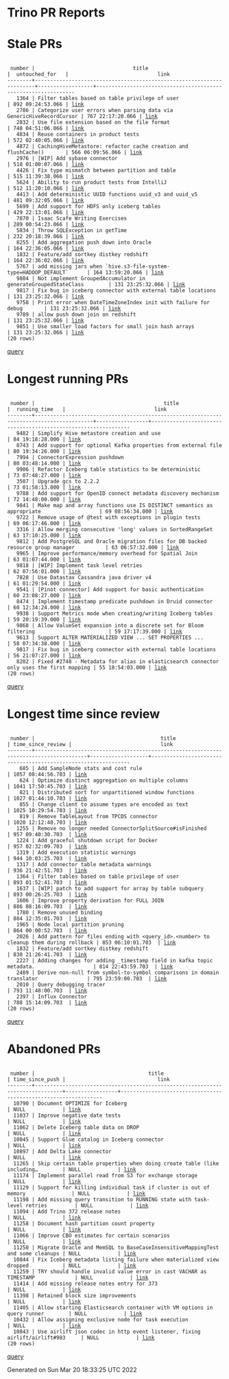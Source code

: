 Trino PR Reports
=======

#  Stale PRs
<pre><code>
 number |                                title                                 |  untouched_for   |                             link                              
--------+----------------------------------------------------------------------+------------------+---------------------------------------------------------------
   1364 | Filter tables based on table privilege of user                       | 892 09:24:53.066 | <a href="https://github.com/trinodb/trino/pull/1364">link</a> 
   2786 | Categorize user errors when parsing data via GenericHiveRecordCursor | 767 22:17:20.066 | <a href="https://github.com/trinodb/trino/pull/2786">link</a> 
   2832 | Use file extension based on the file format                          | 748 04:51:06.066 | <a href="https://github.com/trinodb/trino/pull/2832">link</a> 
   4834 | Reuse containers in product tests                                    | 572 02:40:05.066 | <a href="https://github.com/trinodb/trino/pull/4834">link</a> 
   4872 | CachingHiveMetastore: refactor cache creation and flushCache()       | 566 06:09:56.066 | <a href="https://github.com/trinodb/trino/pull/4872">link</a> 
   2976 | [WIP] Add sybase connector                                           | 518 01:00:07.066 | <a href="https://github.com/trinodb/trino/pull/2976">link</a> 
   4426 | Fix type mismatch between partition and table                        | 515 11:39:38.066 | <a href="https://github.com/trinodb/trino/pull/4426">link</a> 
   5624 | Ability to run product tests from IntelliJ                           | 512 11:20:10.066 | <a href="https://github.com/trinodb/trino/pull/5624">link</a> 
   4413 | Add deterministic UUID functions uuid_v3 and uuid_v5                 | 481 09:32:05.066 | <a href="https://github.com/trinodb/trino/pull/4413">link</a> 
   5699 | Add support for HDFS only iceberg tables                             | 429 22:13:01.066 | <a href="https://github.com/trinodb/trino/pull/5699">link</a> 
   7870 | Isaac Scafe Writing Exercises                                        | 289 00:54:23.066 | <a href="https://github.com/trinodb/trino/pull/7870">link</a> 
   5834 | Throw SQLException in getTime                                        | 232 20:18:39.066 | <a href="https://github.com/trinodb/trino/pull/5834">link</a> 
   8255 | Add aggregation push down into Oracle                                | 164 22:36:05.066 | <a href="https://github.com/trinodb/trino/pull/8255">link</a> 
   1832 | Feature/add sortkey distkey redshift                                 | 164 22:36:02.066 | <a href="https://github.com/trinodb/trino/pull/1832">link</a> 
   5767 | add missing jars when `hive.s3-file-system-type=HADOOP_DEFAULT`      | 164 13:59:20.066 | <a href="https://github.com/trinodb/trino/pull/5767">link</a> 
   9804 | Not implement GroupedAccumulator in generateGroupedStateClass        | 131 23:25:32.066 | <a href="https://github.com/trinodb/trino/pull/9804">link</a> 
   9817 | Fix bug in iceberg connector with external table locations           | 131 23:25:32.066 | <a href="https://github.com/trinodb/trino/pull/9817">link</a> 
   9758 | Print error when DateTimeZoneIndex init with failure for debug       | 131 23:25:32.066 | <a href="https://github.com/trinodb/trino/pull/9758">link</a> 
   9789 | allow push down join on redshift                                     | 131 23:25:32.066 | <a href="https://github.com/trinodb/trino/pull/9789">link</a> 
   9851 | Use smaller load factors for small join hash arrays                  | 131 23:25:32.066 | <a href="https://github.com/trinodb/trino/pull/9851">link</a> 
(20 rows)
</code></pre>
[query](https://github.com/nineinchnick/trino-cicd/blob/c90ea54cc362318568a967b891019184ee7fdd4d/sql/pr/stale-prs.sql)

#  Longest running PRs
<pre><code>
 number |                                          title                                          |  running_time   |                             link                              
--------+-----------------------------------------------------------------------------------------+-----------------+---------------------------------------------------------------
   9482 | Simplify Hive metastore creation and use                                                | 84 19:18:28.000 | <a href="https://github.com/trinodb/trino/pull/9482">link</a> 
   8743 | Add support for optional Kafka properties from external file                            | 80 19:34:26.000 | <a href="https://github.com/trinodb/trino/pull/8743">link</a> 
   7994 | ConnectorExpression pushdown                                                            | 80 03:48:14.000 | <a href="https://github.com/trinodb/trino/pull/7994">link</a> 
   9906 | Refactor Iceberg table statistics to be deterministic                                   | 73 07:48:27.000 | <a href="https://github.com/trinodb/trino/pull/9906">link</a> 
   3507 | Upgrade gcs to 2.2.2                                                                    | 73 01:58:13.000 | <a href="https://github.com/trinodb/trino/pull/3507">link</a> 
   9788 | Add support for OpenID connect metadata discovery mechanism                             | 72 14:48:00.000 | <a href="https://github.com/trinodb/trino/pull/9788">link</a> 
   9841 | Make map and array functions use IS DISTINCT semantics as appropriate                   | 69 08:56:34.000 | <a href="https://github.com/trinodb/trino/pull/9841">link</a> 
   9722 | Remove usage of @test with exceptions in plugin tests                                   | 69 06:17:46.000 | <a href="https://github.com/trinodb/trino/pull/9722">link</a> 
   3316 | Allow merging consecutive 'long' values in SortedRangeSet                               | 63 17:10:25.000 | <a href="https://github.com/trinodb/trino/pull/3316">link</a> 
   9812 | Add PostgreSQL and Oracle migration files for DB backed resource group manager          | 63 06:57:32.000 | <a href="https://github.com/trinodb/trino/pull/9812">link</a> 
   9965 | Improve performance/memory overhead for Spatial Join                                    | 63 01:07:44.000 | <a href="https://github.com/trinodb/trino/pull/9965">link</a> 
   9818 | [WIP] Implement task level retries                                                      | 62 07:56:01.000 | <a href="https://github.com/trinodb/trino/pull/9818">link</a> 
   7828 | Use Datastax Cassandra java driver v4                                                   | 61 01:29:54.000 | <a href="https://github.com/trinodb/trino/pull/7828">link</a> 
   9541 | [Pinot connector] Add support for basic authentication                                  | 60 23:08:27.000 | <a href="https://github.com/trinodb/trino/pull/9541">link</a> 
   8474 | Implement timestamp predicate pushdown in Druid connector                               | 60 12:34:24.000 | <a href="https://github.com/trinodb/trino/pull/8474">link</a> 
   9938 | Support Metrics mode when creating/writing Iceberg tables                               | 59 20:19:39.000 | <a href="https://github.com/trinodb/trino/pull/9938">link</a> 
   9868 | Allow ValueSet expansion into a discrete set for Bloom filtering                        | 59 17:17:39.000 | <a href="https://github.com/trinodb/trino/pull/9868">link</a> 
   9613 | Support ALTER MATERIALIZED VIEW ... SET PROPERTIES ...                                  | 58 07:34:38.000 | <a href="https://github.com/trinodb/trino/pull/9613">link</a> 
   9817 | Fix bug in iceberg connector with external table locations                              | 56 21:07:27.000 | <a href="https://github.com/trinodb/trino/pull/9817">link</a> 
   8202 | Fixed #2748 - Metadata for alias in elasticsearch connector only uses the first mapping | 55 18:54:03.000 | <a href="https://github.com/trinodb/trino/pull/8202">link</a> 
(20 rows)
</code></pre>
[query](https://github.com/nineinchnick/trino-cicd/blob/c90ea54cc362318568a967b891019184ee7fdd4d/sql/pr/running-prs.sql)

#  Longest time since review
<pre><code>
 number |                                         title                                         | time_since_review |                             link                              
--------+---------------------------------------------------------------------------------------+-------------------+---------------------------------------------------------------
    685 | Add SampleNode stats and cost rule                                                    | 1057 08:44:56.703 | <a href="https://github.com/trinodb/trino/pull/685">link</a>  
    624 | Optimize distinct aggregation on multiple columns                                     | 1041 17:50:45.703 | <a href="https://github.com/trinodb/trino/pull/624">link</a>  
    821 | Distributed sort for unpartitioned window functions                                   | 1027 01:44:10.703 | <a href="https://github.com/trinodb/trino/pull/821">link</a>  
    855 | Change client to assume types are encoded as text                                     | 1025 10:29:54.703 | <a href="https://github.com/trinodb/trino/pull/855">link</a>  
    819 | Remove TableLayout from TPCDS connector                                               | 1020 12:12:48.703 | <a href="https://github.com/trinodb/trino/pull/819">link</a>  
   1255 | Remove no longer needed ConnectorSplitSource#isFinished                               | 957 09:40:30.703  | <a href="https://github.com/trinodb/trino/pull/1255">link</a> 
   1224 | Add graceful shutdown script for Docker                                               | 957 02:32:09.703  | <a href="https://github.com/trinodb/trino/pull/1224">link</a> 
   1319 | Add execution statistic warnings                                                      | 944 10:03:25.703  | <a href="https://github.com/trinodb/trino/pull/1319">link</a> 
   1317 | Add connector table metadata warnings                                                 | 936 21:42:51.703  | <a href="https://github.com/trinodb/trino/pull/1317">link</a> 
   1364 | Filter tables based on table privilege of user                                        | 893 01:52:41.703  | <a href="https://github.com/trinodb/trino/pull/1364">link</a> 
   1637 | [WIP] patch to add support for array by table subquery                                | 893 00:26:25.703  | <a href="https://github.com/trinodb/trino/pull/1637">link</a> 
   1606 | Improve property derivation for FULL JOIN                                             | 886 08:16:09.703  | <a href="https://github.com/trinodb/trino/pull/1606">link</a> 
   1780 | Remove unused binding                                                                 | 884 12:35:01.703  | <a href="https://github.com/trinodb/trino/pull/1780">link</a> 
   1965 | Node local partition pruning                                                          | 864 00:00:52.703  | <a href="https://github.com/trinodb/trino/pull/1965">link</a> 
   2026 | Add pattern for files ending with &lt;query_id&gt;.&lt;number&gt; to cleanup them during rollback | 853 06:10:01.703  | <a href="https://github.com/trinodb/trino/pull/2026">link</a> 
   1832 | Feature/add sortkey distkey redshift                                                  | 830 21:26:41.703  | <a href="https://github.com/trinodb/trino/pull/1832">link</a> 
   2227 | Adding changes for adding _timestamp field in kafka topic metadata.                   | 814 22:43:59.703  | <a href="https://github.com/trinodb/trino/pull/2227">link</a> 
   2489 | Derive non-null from symbol-to-symbol comparisons in domain translator                | 795 23:59:00.703  | <a href="https://github.com/trinodb/trino/pull/2489">link</a> 
   2010 | Query debugging tracer                                                                | 793 11:48:00.703  | <a href="https://github.com/trinodb/trino/pull/2010">link</a> 
   2397 | Influx Connector                                                                      | 788 15:14:09.703  | <a href="https://github.com/trinodb/trino/pull/2397">link</a> 
(20 rows)
</code></pre>
[query](https://github.com/nineinchnick/trino-cicd/blob/c90ea54cc362318568a967b891019184ee7fdd4d/sql/pr/awaiting-review.sql)

#  Abandoned PRs
<pre><code>
 number |                                     title                                     | time_since_push |                              link                              
--------+-------------------------------------------------------------------------------+-----------------+----------------------------------------------------------------
  10790 | Document OPTIMIZE for Iceberg                                                 | NULL            | <a href="https://github.com/trinodb/trino/pull/10790">link</a> 
  11037 | Improve negative date tests                                                   | NULL            | <a href="https://github.com/trinodb/trino/pull/11037">link</a> 
  11062 | Delete Iceberg table data on DROP                                             | NULL            | <a href="https://github.com/trinodb/trino/pull/11062">link</a> 
  10845 | Support Glue catalog in Iceberg connector                                     | NULL            | <a href="https://github.com/trinodb/trino/pull/10845">link</a> 
  10897 | Add Delta Lake connector                                                      | NULL            | <a href="https://github.com/trinodb/trino/pull/10897">link</a> 
  11265 | Skip certain table properties when doing create table (like including…        | NULL            | <a href="https://github.com/trinodb/trino/pull/11265">link</a> 
  11174 | Implement parallel read from S3 for exchange storage                          | NULL            | <a href="https://github.com/trinodb/trino/pull/11174">link</a> 
  11129 | Support for killing individual task if cluster is out of memory               | NULL            | <a href="https://github.com/trinodb/trino/pull/11129">link</a> 
  11198 | Add missing query transition to RUNNING state with task-level retries         | NULL            | <a href="https://github.com/trinodb/trino/pull/11198">link</a> 
  11094 | Add Trino 372 release notes                                                   | NULL            | <a href="https://github.com/trinodb/trino/pull/11094">link</a> 
  11258 | Document hash partition count property                                        | NULL            | <a href="https://github.com/trinodb/trino/pull/11258">link</a> 
  11066 | Improve CBO estimates for certain scenarios                                   | NULL            | <a href="https://github.com/trinodb/trino/pull/11066">link</a> 
  11250 | Migrate Oracle and MemSQL to BaseCaseInsensitiveMappingTest and some cleanups | NULL            | <a href="https://github.com/trinodb/trino/pull/11250">link</a> 
  10844 | Fix Iceberg metadata listing failure when materialized view dropped           | NULL            | <a href="https://github.com/trinodb/trino/pull/10844">link</a> 
  11259 | TRY should handle invalid value error in cast VACHAR as TIMESTAMP             | NULL            | <a href="https://github.com/trinodb/trino/pull/11259">link</a> 
  11414 | Add missing release notes entry for 373                                       | NULL            | <a href="https://github.com/trinodb/trino/pull/11414">link</a> 
  11398 | Retained block size improvements                                              | NULL            | <a href="https://github.com/trinodb/trino/pull/11398">link</a> 
  11405 | Allow starting Elasticsearch container with VM options in query runner        | NULL            | <a href="https://github.com/trinodb/trino/pull/11405">link</a> 
  10432 | Allow assigning exclusive node for task execution                             | NULL            | <a href="https://github.com/trinodb/trino/pull/10432">link</a> 
  10843 | Use airlift json codec in http event listener, fixing airlift/airlift#983     | NULL            | <a href="https://github.com/trinodb/trino/pull/10843">link</a> 
(20 rows)
</code></pre>
[query](https://github.com/nineinchnick/trino-cicd/blob/c90ea54cc362318568a967b891019184ee7fdd4d/sql/pr/abandoned-prs.sql)

Generated on Sun Mar 20 18:33:25 UTC 2022
